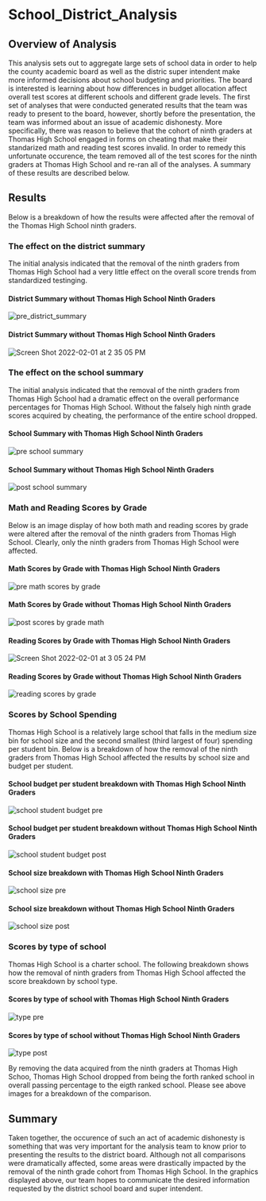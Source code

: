 # School_District_Analysis

## Overview of Analysis
This analysis sets out to aggregate large sets of school data in order to help the county academic board as well as the distric super intendent make more informed decisions about school budgeting and priorities. The board is interested is learning about how differences in budget allocation affect overall test scores at different schools and different grade levels. The first set of analyses that were conducted generated results that the team was ready to present to the board, however, shortly before the presentation, the team was informed about an issue of academic dishonesty. More specifically, there was reason to believe that the cohort of ninth graders at Thomas High School engaged in forms on cheating that make their standarized math and reading test scores invalid. In order to remedy this unfortunate occurence, the team removed all of the test scores for the ninth graders at Thomas High School and re-ran all of the analyses. A summary of these results are described below. 
## Results
Below is a breakdown of how the results were affected after the removal of the Thomas High School ninth graders. 
### The effect on the district summary
The initial analysis indicated that the removal of the ninth graders from Thomas High School had a very little effect on the overall score trends from standardized testinging. 
#### District Summary without Thomas High School Ninth Graders
![pre_district_summary](https://user-images.githubusercontent.com/89808050/152055459-72df9cb4-5d41-432e-b704-8a5eead8fdac.png)

#### District Summary without Thomas High School Ninth Graders
![Screen Shot 2022-02-01 at 2 35 05 PM](https://user-images.githubusercontent.com/89808050/152055364-4b880bbd-6716-4c13-b6d6-5d3023fb9622.png)

### The effect on the school summary
The initial analysis indicated that the removal of the ninth graders from Thomas High School had a dramatic effect on the overall performance percentages for Thomas High School. Without the falsely high ninth grade scores acquired by cheating, the performance of the entire school dropped. 
#### School Summary with Thomas High School Ninth Graders
![pre school summary](https://user-images.githubusercontent.com/89808050/152057625-e6036325-fff4-4500-8c2c-8ff5d7cef7bb.png)

#### School Summary without Thomas High School Ninth Graders
![post school summary](https://user-images.githubusercontent.com/89808050/152057656-5e52bdc6-d449-4013-897e-ae09db350dc9.png)

### Math and Reading Scores by Grade
Below is an image display of how both math and reading scores by grade were altered after the removal of the ninth graders from Thomas High School. Clearly, only the ninth graders from Thomas High School were affected. 

#### Math Scores by Grade with Thomas High School Ninth Graders
![pre math scores by grade](https://user-images.githubusercontent.com/89808050/152059352-c441f367-520c-430d-b549-b1e3f9b82368.png)

#### Math Scores by Grade without Thomas High School Ninth Graders
![post scores by grade math](https://user-images.githubusercontent.com/89808050/152061533-d1ccfdaf-3613-43e2-941a-27f31c017b21.png)

#### Reading Scores by Grade with Thomas High School Ninth Graders
![Screen Shot 2022-02-01 at 3 05 24 PM](https://user-images.githubusercontent.com/89808050/152059399-12b92441-0cb4-4843-bc5a-ab9ce6a4b819.png)

#### Reading Scores by Grade without Thomas High School Ninth Graders
![reading scores by grade](https://user-images.githubusercontent.com/89808050/152058812-e3a8920c-9a15-47f9-afe3-64ca32a94595.png)

### Scores by School Spending
Thomas High School is a relatively large school that falls in the medium size bin for school size and the second smallest (third largest of four) spending per student bin.
Below is a breakdown of how the removal of the ninth graders from Thomas High School affected the results by school size and budget per student. 

#### School budget per student breakdown with Thomas High School Ninth Graders
![school student budget pre](https://user-images.githubusercontent.com/89808050/152060405-d747b6da-15a8-487e-8e70-50e3a84ec82e.png)

#### School budget per student breakdown without Thomas High School Ninth Graders
![school student budget post](https://user-images.githubusercontent.com/89808050/152060301-aae2d88b-4a1d-4bfc-8535-7f8822ce7a33.png)

#### School size breakdown with Thomas High School Ninth Graders
![school size pre](https://user-images.githubusercontent.com/89808050/152060543-6e990a68-6c21-4440-8e7e-7b1d821ead4b.png)

#### School size breakdown without Thomas High School Ninth Graders
![school size post](https://user-images.githubusercontent.com/89808050/152060309-3df66917-5a9b-44e2-bee6-5049d273199a.png)

### Scores by type of school
Thomas High School is a charter school. The following breakdown shows how the removal of ninth graders from Thomas High School affected the score breakdown by school type. 

#### Scores by type of school with Thomas High School Ninth Graders
![type pre](https://user-images.githubusercontent.com/89808050/152060948-3ed082b2-3dc1-4a1d-9713-9beb29ee1ca6.png)


#### Scores by type of school without Thomas High School Ninth Graders
![type post](https://user-images.githubusercontent.com/89808050/152060890-5fa22601-0c70-45be-bf67-faf8ba0182b2.png)

By removing the data acquired from the ninth graders at Thomas High Schoo, Thomas High School dropped from being the forth ranked school in overall passing percentage to the eigth ranked school. Please see above images for a breakdown of the comparison.


## Summary

Taken together, the occurence of such an act of academic dishonesty is something that was very important for the analysis team to know prior to presenting the results to the district board. Although not all comparisons were dramatically affected, some areas were drastically impacted by the removal of the ninth grade cohort from Thomas High School. In the graphics displayed above, our team hopes to communicate the desired information requested by the district school board and super intendent. 
